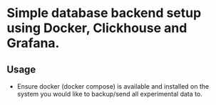 # Simple database backend setup using Docker, Clickhouse and Grafana.

## Usage
- Ensure docker (docker compose) is available and installed on the system you would like to backup/send all experimental data to.